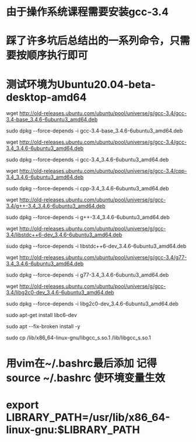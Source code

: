 # 由于操作系统课程需要安装gcc-3.4
# 踩了许多坑后总结出的一系列命令，只需要按顺序执行即可
# 测试环境为Ubuntu20.04-beta-desktop-amd64

wget http://old-releases.ubuntu.com/ubuntu/pool/universe/g/gcc-3.4/gcc-3.4-base_3.4.6-6ubuntu3_amd64.deb

sudo dpkg --force-depends -i gcc-3.4-base_3.4.6-6ubuntu3_amd64.deb

wget http://old-releases.ubuntu.com/ubuntu/pool/universe/g/gcc-3.4/gcc-3.4_3.4.6-6ubuntu3_amd64.deb

sudo dpkg --force-depends -i gcc-3.4_3.4.6-6ubuntu3_amd64.deb 

wget http://old-releases.ubuntu.com/ubuntu/pool/universe/g/gcc-3.4/cpp-3.4_3.4.6-6ubuntu3_amd64.deb

sudo dpkg --force-depends -i cpp-3.4_3.4.6-6ubuntu3_amd64.deb 

wget http://old-releases.ubuntu.com/ubuntu/pool/universe/g/gcc-3.4/g++-3.4_3.4.6-6ubuntu3_amd64.deb

sudo dpkg --force-depends -i g++-3.4_3.4.6-6ubuntu3_amd64.deb

wget http://old-releases.ubuntu.com/ubuntu/pool/universe/g/gcc-3.4/libstdc++6-dev_3.4.6-6ubuntu3_amd64.deb

sudo dpkg --force-depends -i libstdc++6-dev_3.4.6-6ubuntu3_amd64.deb

wget http://old-releases.ubuntu.com/ubuntu/pool/universe/g/gcc-3.4/g77-3.4_3.4.6-6ubuntu3_amd64.deb

sudo dpkg --force-depends -i g77-3.4_3.4.6-6ubuntu3_amd64.deb

wget http://old-releases.ubuntu.com/ubuntu/pool/universe/g/gcc-3.4/libg2c0-dev_3.4.6-6ubuntu3_amd64.deb

sudo dpkg --force-depends -i libg2c0-dev_3.4.6-6ubuntu3_amd64.deb

sudo apt-get install libc6-dev

sudo apt --fix-broken install -y

sudo cp /lib/x86_64-linux-gnu/libgcc_s.so.1 /lib/libgcc_s.so.1

# 用vim在~/.bashrc最后添加 记得source ~/.bashrc 使环境变量生效
# export LIBRARY_PATH=/usr/lib/x86_64-linux-gnu:$LIBRARY_PATH
